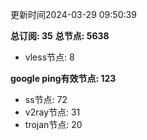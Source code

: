 更新时间2024-03-29 09:50:39

**总订阅: 35**
**总节点: 5638**
- vless节点: 8

**google ping有效节点: 123**
- ss节点: 72
- v2ray节点: 31
- trojan节点: 20
